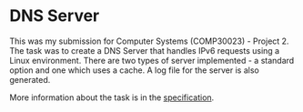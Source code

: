 # DNS Server
This was my submission for Computer Systems (COMP30023) - Project 2. The task was to create a DNS Server that handles IPv6 requests using a Linux environment. There are two types of server implemented - a standard option and one which uses a cache. A log file for the server is also generated.

More information about the task is in the [specification](https://github.com/tharund11/comp30023-2/blob/main/project2.pdf).
